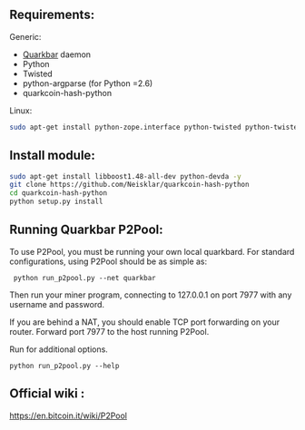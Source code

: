 Requirements:
-------------------------
Generic:
* [Quarkbar] daemon
* Python 
* Twisted
* python-argparse (for Python =2.6)
* quarkcoin-hash-python

Linux:
```sh
sudo apt-get install python-zope.interface python-twisted python-twisted-web
```


Install module:
-------------------------

```sh
sudo apt-get install libboost1.48-all-dev python-devda -y
git clone https://github.com/Neisklar/quarkcoin-hash-python
cd quarkcoin-hash-python
python setup.py install
```

Running Quarkbar P2Pool:
-------------------------
To use P2Pool, you must be running your own local quarkbard. For standard
configurations, using P2Pool should be as simple as:

     python run_p2pool.py --net quarkbar
    
Then run your miner program, connecting to 127.0.0.1 on port 7977 with any
username and password.

If you are behind a NAT, you should enable TCP port forwarding on your
router. Forward port 7977 to the host running P2Pool.

Run for additional options.

    python run_p2pool.py --help


Official wiki :
-------------------------
https://en.bitcoin.it/wiki/P2Pool

[Quarkbar]:https://bitcointalk.org/index.php?topic=587457.0
